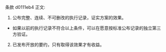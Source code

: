 条款 d0111eb4 正文:
1. 公布完整、连续、不可删改的执行记录，证实方案的效果。
  - 如果以前的执行记录不符合以上条件，可以在愿意按标准公布记录的独立第三方验证。
2. 已发布开放的要约，只有取得该效果才有收益。
